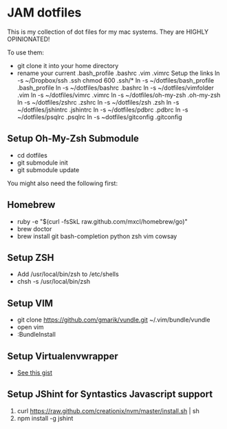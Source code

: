 # JAM dotfiles

This is my collection of dot files for my mac systems.
They are HIGHLY OPINIONATED!

To use them:

* git clone it into your home directory
* rename your current .bash_profile .bashrc .vim .vimrc
Setup the links
ln -s ~/Dropbox/ssh .ssh
chmod 600 .ssh/*
ln -s ~/dotfiles/bash_profile .bash_profile
ln -s ~/dotfiles/bashrc .bashrc
ln -s ~/dotfiles/vimfolder .vim
ln -s ~/dotfiles/vimrc .vimrc
ln -s ~/dotfiles/oh-my-zsh .oh-my-zsh
ln -s ~/dotfiles/zshrc .zshrc
ln -s ~/dotfiles/zsh .zsh
ln -s ~/dotfiles/jshintrc .jshintrc
ln -s ~/dotfiles/pdbrc .pdbrc
ln -s ~/dotfiles/psqlrc .psqlrc
ln -s ~dotfiles/gitconfig .gitconfig


## Setup Oh-My-Zsh Submodule
* cd dotfiles
* git submodule init
* git submodule update

You might also need the following first:

## Homebrew
* ruby -e "$(curl -fsSkL raw.github.com/mxcl/homebrew/go)"
* brew doctor
* brew install git bash-completion python zsh vim cowsay

## Setup ZSH
* Add /usr/local/bin/zsh to /etc/shells
* chsh -s /usr/local/bin/zsh

## Setup VIM
* git clone https://github.com/gmarik/vundle.git ~/.vim/bundle/vundle
* open vim
* :BundleInstall

## Setup Virtualenvwrapper
* [See this gist](https://gist.github.com/jasonamyers/6076293)

## Setup JShint for Syntastics Javascript support

1. curl https://raw.github.com/creationix/nvm/master/install.sh | sh
2. npm install -g jshint
